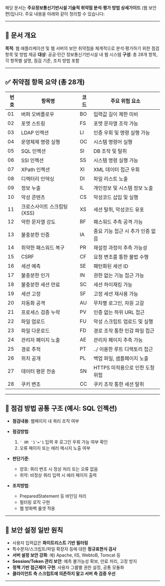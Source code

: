 해당 문서는 **주요정보통신기반시설 기술적 취약점 분석·평가 방법 상세가이드** (웹 보안 편)입니다. 주요 내용을 아래와 같이 정리할 수 있습니다:

---

## 📌 문서 개요

**목적**: 웹 애플리케이션 및 웹 서버의 보안 취약점을 체계적으로 분석·평가하기 위한 점검 항목 및 방법 제공
**대상**: 공공·민간 정보통신기반시설 내 웹 시스템
**구성**: 총 28개 항목, 각 항목별 설명, 점검 기준, 조치 방법 포함

---

## ✅ 취약점 항목 요약 (총 28개)

| 번호 | 항목명              | 코드 | 주요 위험 요소             |
| -- | ---------------- | -- | -------------------- |
| 01 | 버퍼 오버플로우         | BO | 입력값 길이 제한 미비         |
| 02 | 포맷 스트링           | FS | 포맷 문자열 조작 가능         |
| 03 | LDAP 인젝션         | LI | 인증 우회 및 명령 실행 가능     |
| 04 | 운영체제 명령 실행       | OC | 시스템 명령어 실행           |
| 05 | SQL 인젝션          | SI | DB 조작 및 탈취           |
| 06 | SSI 인젝션          | SS | 시스템 명령 실행 가능         |
| 07 | XPath 인젝션        | XI | XML 데이터 접근 우회        |
| 08 | 디렉터리 인덱싱         | DI | 파일 리스트 노출            |
| 09 | 정보 누출            | IL | 개인정보 및 시스템 정보 노출     |
| 10 | 악성 콘텐츠           | CS | 악성코드 삽입 및 실행         |
| 11 | 크로스사이트 스크립팅(XSS) | XS | 세션 탈취, 악성코드 유포       |
| 12 | 약한 문자열 강도        | BF | 패스워드 추측 공격 가능        |
| 13 | 불충분한 인증          | IA | 중요 기능 접근 시 추가 인증 없음  |
| 14 | 취약한 패스워드 복구      | PR | 재설정 과정의 추측 가능성       |
| 15 | CSRF             | CF | 요청 변조를 통한 불법 수행      |
| 16 | 세션 예측            | SE | 패턴화된 세션 ID           |
| 17 | 불충분한 인가          | IN | 권한 없는 기능 접근 가능       |
| 18 | 불충분한 세션 만료       | SC | 세션 하이재킹 가능           |
| 19 | 세션 고정            | SF | 고정 세션 재사용 가능         |
| 20 | 자동화 공격           | AU | 무차별 로그인, 자원 고갈       |
| 21 | 프로세스 검증 누락       | PV | 인증 없는 하위 URL 접근      |
| 22 | 파일 업로드           | FU | 악성 스크립트 업로드 및 실행     |
| 23 | 파일 다운로드          | FD | 경로 조작 통한 민감 파일 접근    |
| 24 | 관리자 페이지 노출       | AE | 관리자 페이지 추측 가능        |
| 25 | 경로 추적            | PT | ../ 이용한 루트 디렉토리 접근   |
| 26 | 위치 공개            | PL | 백업 파일, 샘플페이지 노출      |
| 27 | 데이터 평문 전송        | SN | HTTPS 미적용으로 인한 도청 위험 |
| 28 | 쿠키 변조            | CC | 쿠키 조작 통한 세션 탈취       |

---

## 📂 점검 방법 공통 구조 (예시: SQL 인젝션)

* **점검내용**: 웹페이지 내 쿼리 조작 여부
* **점검방법**:

  1. `' OR '1'='1` 입력 후 로그인 우회 가능 여부 확인
  2. 오류 페이지 또는 에러 메시지 노출 여부
* **판단기준**:

  * 양호: 쿼리 변조 시 정상 처리 또는 오류 없음
  * 취약: 비정상 쿼리 입력 시 에러 페이지 출력
* **조치방법**:

  * PreparedStatement 등 바인딩 처리
  * 필터링 로직 구현
  * 웹 방화벽 룰셋 적용

---

## 🔐 보안 설정 일반 원칙

* 사용자 입력값은 **화이트리스트 기반 필터링**
* 특수문자/스크립트/파일 확장자 등에 대한 **정규표현식 검사**
* **서버 설정 보안 강화**: 예) Apache, IIS, WebtoB, Tomcat 등
* **Session/Token 관리 보안**: 예측 불가능성 확보, 만료 처리, 고정 방지
* **정책 기반 접근제어 구현**: 사용자 그룹별 권한 설정, 공통 모듈화
* **클라이언트 측 스크립트에 의존하지 말고 서버 측 검증 우선**

---
